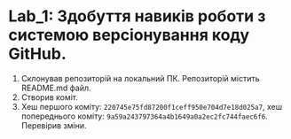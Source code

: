 # Lab_1: Здобуття навиків роботи з системою версіонування коду GitHub.

1. Склонував репозиторій на локальний ПК. Репозиторій містить README.md файл.
2. Створив коміт.
3. Хеш першого коміту: `220745e75fd87200f1ceff950e704d7e18d025a7`, хеш попереднього коміту: `9a59a243797364a4b1649a0a2ec2fc744faec6f6`. Перевірив зміни.